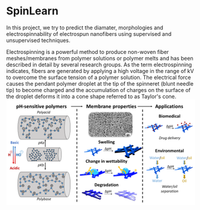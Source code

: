 # SpinLearn

In this project, we try to predict the diamater, morphologies and electrospinnability of electrospun nanofibers using supervised and unsupervised techniques.

Electrospinning is a powerful method to produce non-woven fiber meshes/membranes from polymer solutions or polymer melts and has been described in detail by several research groups. As the term electrospinning indicates, fibers are generated by applying a high voltage in the range of kV to overcome the surface tension of a polymer solution. The electrical force causes the pendant polymer droplet at the tip of the spinneret (blunt needle tip) to become charged and the accumulation of charges on the surface of the droplet deforms it into a cone shape referred to as Taylor's cone. 
![alt text](https://github.com/JeanSchoeller/SpinLearn/blob/main/images/Figure%201.tif?raw=true)
